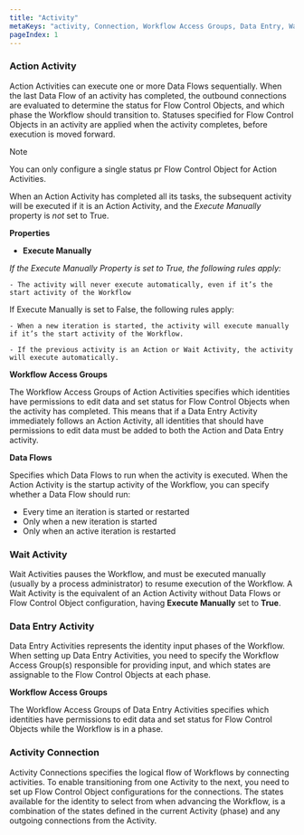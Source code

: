 ```yaml
---
title: "Activity"
metaKeys: "activity, Connection, Workflow Access Groups, Data Entry, Wait, flow,Execute Manually"
pageIndex: 1
---
```


### Action Activity

Action Activities can execute one or more Data Flows sequentially. When the last Data Flow of an activity has completed, the outbound connections are evaluated to determine the status for Flow Control Objects, and which phase the Workflow should transition to. Statuses specified for Flow Control Objects in an activity are applied when the activity completes, before execution is moved forward. 


> [!NOTE]
> You can only configure a single status pr Flow Control Object for Action Activities.

When an Action Activity has completed all its tasks, the subsequent activity will be executed if it is an Action Activity, and the *Execute* *Manually* property is *not* set to True.

**Properties**

*	**Execute Manually**

 *If the Execute Manually Property is set to True, the following rules apply:*

    - The activity will never execute automatically, even if it’s the start activity of the Workflow

 If Execute Manually is set to False, the following rules apply:

    - When a new iteration is started, the activity will execute manually if it’s the start activity of the Workflow.
  
    - If the previous activity is an Action or Wait Activity, the activity will execute automatically.
  
**Workflow Access Groups**

The Workflow Access Groups of Action Activities specifies which identities have permissions to edit data and set status for Flow Control Objects when the activity has completed. This means that if a Data Entry Activity immediately follows an Action Activity, all identities that should have permissions to edit data must be added to both the Action and Data Entry activity.

**Data Flows**

Specifies which Data Flows to run when the activity is executed. When the Action Activity is the startup activity of the Workflow, you can specify whether a Data Flow should run:

*	Every time an iteration is started or restarted
*	Only when a new iteration is started
*	Only when an active iteration is restarted

### Wait Activity

Wait Activities pauses the Workflow, and must be executed manually (usually by a process administrator) to resume execution of the Workflow. A Wait Activity is the equivalent of an Action Activity without Data Flows or Flow Control Object configuration, having **Execute Manually** set to **True**.

### Data Entry Activity

Data Entry Activities represents the identity input phases of the Workflow. When setting up Data Entry Activities, you need to specify the Workflow Access Group(s) responsible for providing input, and which states are assignable to the Flow Control Objects at each phase.

**Workflow Access Groups**

The Workflow Access Groups of Data Entry Activities specifies which identities have permissions to edit data and set status for Flow Control Objects while the Workflow is in a phase.

### Activity Connection

Activity Connections specifies the logical flow of Workflows by connecting activities.
To enable transitioning from one Activity to the next, you need to set up Flow Control Object configurations for the connections. The states available for the identity to select from when advancing the Workflow, is a combination of the states defined in the current Activity (phase) and any outgoing connections from the Activity.
